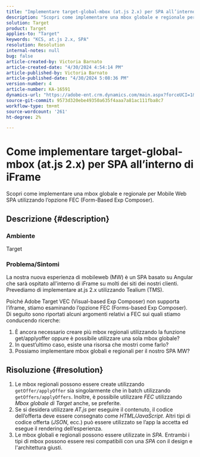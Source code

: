 ```yaml
---
title: "Implementare target-global-mbox (at.js 2.x) per SPA all’interno di iFrame"
description: "Scopri come implementare una mbox globale e regionale per Mobile Web SPA."
solution: Target
product: Target
applies-to: "Target"
keywords: "KCS, at.js 2.x, SPA"
resolution: Resolution
internal-notes: null
bug: false
article-created-by: Victoria Barnato
article-created-date: "4/30/2024 4:54:14 PM"
article-published-by: Victoria Barnato
article-published-date: "4/30/2024 5:08:36 PM"
version-number: 4
article-number: KA-16591
dynamics-url: "https://adobe-ent.crm.dynamics.com/main.aspx?forceUCI=1&pagetype=entityrecord&etn=knowledgearticle&id=1c467844-1207-ef11-9f89-000d3a31b84a"
source-git-commit: 9573d320ebe49350a635f4aaa7a81ac111fba8c7
workflow-type: tm+mt
source-wordcount: '261'
ht-degree: 2%

---
```


# Come implementare target-global-mbox (at.js 2.x) per SPA all’interno di iFrame


Scopri come implementare una mbox globale e regionale per Mobile Web SPA utilizzando l’opzione FEC (Form-Based Exp Composer).

## Descrizione {#description}


### <b>Ambiente</b>

Target



### <b>Problema/Sintomi</b>

La nostra nuova esperienza di mobileweb (MW) è un SPA basato su Angular che sarà ospitato all&#39;interno di iFrame su molti dei siti dei nostri clienti. Prevediamo di implementare at.js 2.x utilizzando Tealium (TMS).

Poiché Adobe Target VEC (Visual-based Exp Composer) non supporta l’iframe, stiamo esaminando l’opzione FEC (Forms-based Exp Composer). Di seguito sono riportati alcuni argomenti relativi a FEC sui quali stiamo conducendo ricerche:



1. È ancora necessario creare più mbox regionali utilizzando la funzione get/applyoffer oppure è possibile utilizzare una sola mbox globale?
2. In quest’ultimo caso, esiste una risorsa che mostri come farlo?
3. Possiamo implementare mbox globali e regionali per il nostro SPA MW?



## Risoluzione {#resolution}


1. Le mbox regionali possono essere create utilizzando `getOffer/applyOffer` sia singolarmente che in batch utilizzando `getOffers/applyOffers`. Inoltre, è possibile utilizzare *FEC* utilizzando *Mbox globale di Target* anche, se preferite.
2. Se si desidera utilizzare *AT.js* per eseguire il contenuto, il codice dell’offerta deve essere consegnato come *HTML/JavaScript*. Altri tipi di codice offerta (*JSON*, ecc.) può essere utilizzato se l’app la accetta ed esegue il rendering dell’esperienza.
3. Le mbox globali e regionali possono essere utilizzate in *SPA*. Entrambi i tipi di mbox possono essere resi compatibili con una *SPA* con il design e l&#39;architettura giusti.

